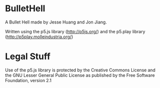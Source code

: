 # BulletHell

A Bullet Hell made by Jesse Huang and Jon Jiang. 

Written using the p5.js library (http://p5js.org/) and the p5.play library (http://p5play.molleindustria.org/)

# Legal Stuff

Use of the p5.js library is protected by the Creative Commons License and the GNU Lesser General Public License as published by the Free Software Foundation, version 2.1
